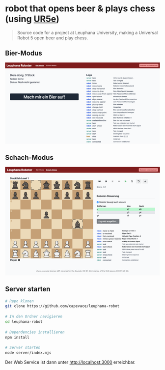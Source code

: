 # robot that opens beer & plays chess (using [UR5e](https://www.universal-robots.com/products/ur5-robot/))

> Source code for a project at Leuphana University, making a Universal Robot 5 open beer and play chess.

## Bier-Modus
![](beer-mode.png)

## Schach-Modus
![](chess-mode.png)

## Server starten
```sh
# Repo klonen
git clone https://github.com/capevace/leuphana-robot

# In den Ordner navigieren
cd leuphana-robot

# Dependencies installieren
npm install

# Server starten
node server/index.mjs
```

Der Web Service ist dann unter [http://localhost:3000](http://localhost:3000) erreichbar.
